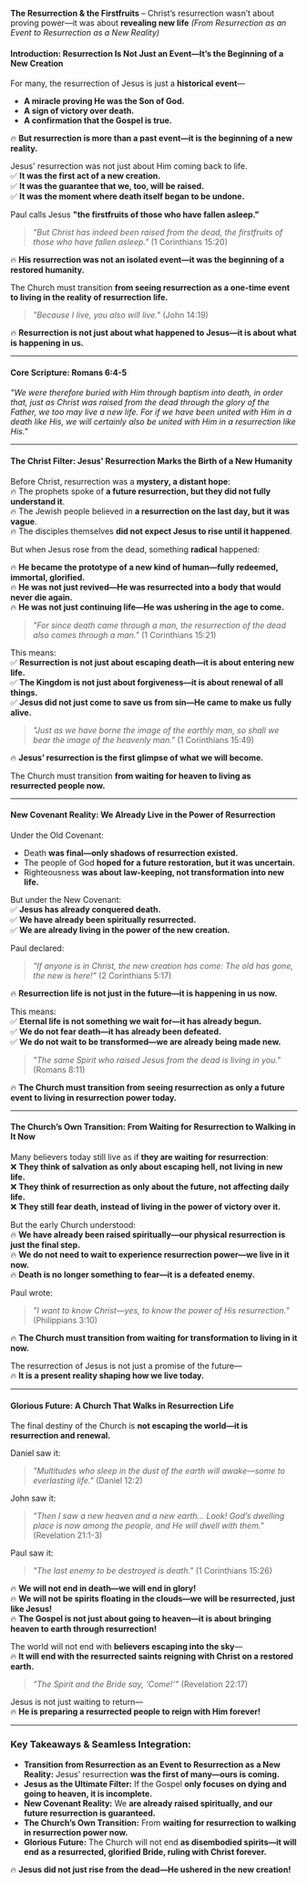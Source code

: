 **The Resurrection & the Firstfruits** – Christ’s resurrection wasn’t about proving power—it was about **revealing new life**
_(From Resurrection as an Event to Resurrection as a New Reality)_

#### **Introduction: Resurrection Is Not Just an Event—It’s the Beginning of a New Creation**

For many, the resurrection of Jesus is just a **historical event**—

- **A miracle proving He was the Son of God.**
- **A sign of victory over death.**
- **A confirmation that the Gospel is true.**

🔥 **But resurrection is more than a past event—it is the beginning of a new reality.**

Jesus' resurrection was not just about Him coming back to life.  
✅ **It was the first act of a new creation.**  
✅ **It was the guarantee that we, too, will be raised.**  
✅ **It was the moment where death itself began to be undone.**

Paul calls Jesus **"the firstfruits of those who have fallen asleep."**

> _"But Christ has indeed been raised from the dead, the firstfruits of those who have fallen asleep."_ (1 Corinthians 15:20)

🔥 **His resurrection was not an isolated event—it was the beginning of a restored humanity.**

The Church must transition **from seeing resurrection as a one-time event to living in the reality of resurrection life.**

> _"Because I live, you also will live."_ (John 14:19)

🔥 **Resurrection is not just about what happened to Jesus—it is about what is happening in us.**

---

#### **Core Scripture: Romans 6:4-5**

_"We were therefore buried with Him through baptism into death, in order that, just as Christ was raised from the dead through the glory of the Father, we too may live a new life. For if we have been united with Him in a death like His, we will certainly also be united with Him in a resurrection like His."_

---

#### **The Christ Filter: Jesus' Resurrection Marks the Birth of a New Humanity**

Before Christ, resurrection was a **mystery, a distant hope**:  
🔥 The prophets spoke of **a future resurrection, but they did not fully understand it**.  
🔥 The Jewish people believed in **a resurrection on the last day, but it was vague**.  
🔥 The disciples themselves **did not expect Jesus to rise until it happened**.

But when Jesus rose from the dead, something **radical** happened:

🔥 **He became the prototype of a new kind of human—fully redeemed, immortal, glorified.**  
🔥 **He was not just revived—He was resurrected into a body that would never die again.**  
🔥 **He was not just continuing life—He was ushering in the age to come.**

> _"For since death came through a man, the resurrection of the dead also comes through a man."_ (1 Corinthians 15:21)

This means:  
✅ **Resurrection is not just about escaping death—it is about entering new life.**  
✅ **The Kingdom is not just about forgiveness—it is about renewal of all things.**  
✅ **Jesus did not just come to save us from sin—He came to make us fully alive.**

> _"Just as we have borne the image of the earthly man, so shall we bear the image of the heavenly man."_ (1 Corinthians 15:49)

🔥 **Jesus’ resurrection is the first glimpse of what we will become.**

The Church must transition **from waiting for heaven to living as resurrected people now.**

---

#### **New Covenant Reality: We Already Live in the Power of Resurrection**

Under the Old Covenant:

- Death **was final—only shadows of resurrection existed.**
- The people of God **hoped for a future restoration, but it was uncertain.**
- Righteousness **was about law-keeping, not transformation into new life.**

But under the New Covenant:  
✅ **Jesus has already conquered death.**  
✅ **We have already been spiritually resurrected.**  
✅ **We are already living in the power of the new creation.**

Paul declared:

> _"If anyone is in Christ, the new creation has come: The old has gone, the new is here!"_ (2 Corinthians 5:17)

🔥 **Resurrection life is not just in the future—it is happening in us now.**

This means:  
✅ **Eternal life is not something we wait for—it has already begun.**  
✅ **We do not fear death—it has already been defeated.**  
✅ **We do not wait to be transformed—we are already being made new.**

> _"The same Spirit who raised Jesus from the dead is living in you."_ (Romans 8:11)

🔥 **The Church must transition from seeing resurrection as only a future event to living in resurrection power today.**

---

#### **The Church’s Own Transition: From Waiting for Resurrection to Walking in It Now**

Many believers today still live as if **they are waiting for resurrection**:  
❌ **They think of salvation as only about escaping hell, not living in new life.**  
❌ **They think of resurrection as only about the future, not affecting daily life.**  
❌ **They still fear death, instead of living in the power of victory over it.**

But the early Church understood:  
🔥 **We have already been raised spiritually—our physical resurrection is just the final step.**  
🔥 **We do not need to wait to experience resurrection power—we live in it now.**  
🔥 **Death is no longer something to fear—it is a defeated enemy.**

Paul wrote:

> _"I want to know Christ—yes, to know the power of His resurrection."_ (Philippians 3:10)

🔥 **The Church must transition from waiting for transformation to living in it now.**

The resurrection of Jesus is not just a promise of the future—  
🔥 **It is a present reality shaping how we live today.**

---

#### **Glorious Future: A Church That Walks in Resurrection Life**

The final destiny of the Church is **not escaping the world—it is resurrection and renewal.**

Daniel saw it:

> _"Multitudes who sleep in the dust of the earth will awake—some to everlasting life."_ (Daniel 12:2)

John saw it:

> _"Then I saw a new heaven and a new earth... Look! God’s dwelling place is now among the people, and He will dwell with them."_ (Revelation 21:1-3)

Paul saw it:

> _"The last enemy to be destroyed is death."_ (1 Corinthians 15:26)

🔥 **We will not end in death—we will end in glory!**  
🔥 **We will not be spirits floating in the clouds—we will be resurrected, just like Jesus!**  
🔥 **The Gospel is not just about going to heaven—it is about bringing heaven to earth through resurrection!**

The world will not end with **believers escaping into the sky**—  
🔥 **It will end with the resurrected saints reigning with Christ on a restored earth.**

> _"The Spirit and the Bride say, ‘Come!’"_ (Revelation 22:17)

Jesus is not just waiting to return—  
🔥 **He is preparing a resurrected people to reign with Him forever!**

---

### **Key Takeaways & Seamless Integration:**

- **Transition from Resurrection as an Event to Resurrection as a New Reality:** Jesus’ resurrection **was the first of many—ours is coming.**
- **Jesus as the Ultimate Filter:** If the Gospel **only focuses on dying and going to heaven, it is incomplete.**
- **New Covenant Reality:** We **are already raised spiritually, and our future resurrection is guaranteed.**
- **The Church’s Own Transition:** From **waiting for resurrection to walking in resurrection power now.**
- **Glorious Future:** The Church will not end **as disembodied spirits—it will end as a resurrected, glorified Bride, ruling with Christ forever.**

🔥 **Jesus did not just rise from the dead—He ushered in the new creation!**